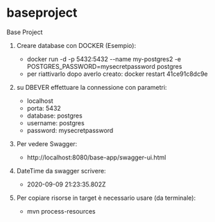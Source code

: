 # baseproject
Base Project

1) Creare database con DOCKER (Esempio):
    - docker run -d -p 5432:5432 --name my-postgres2 -e POSTGRES_PASSWORD=mysecretpassword postgres
    - per riattivarlo dopo averlo creato: docker restart 41ce91c8dc9e
2) su DBEVER effettuare la connessione con parametri:

    - localhost
    - porta: 5432
    - database: postgres
    - username: postgres
    - password: mysecretpassword
    
3) Per vedere Swagger: 

    - http://localhost:8080/base-app/swagger-ui.html

4) DateTime da swagger scrivere:

    - 2020-09-09 21:23:35.802Z
    
5) Per copiare risorse in target è necessario usare (da terminale):
    - mvn process-resources
